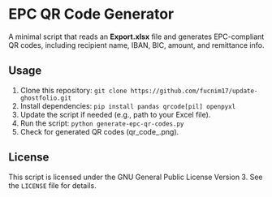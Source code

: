 # EPC QR Code Generator

A minimal script that reads an **Export.xlsx** file and generates EPC-compliant QR codes, including recipient name, IBAN, BIC, amount, and remittance info.

## Usage

1. Clone this repository: `git clone https://github.com/fucnim17/update-ghostfolio.git`
2. Install dependencies: `pip install pandas qrcode[pil] openpyxl`
3. Update the script if needed (e.g., path to your Excel file).
4. Run the script: `python generate-epc-qr-codes.py`
5. Check for generated QR codes (qr_code_<index>.png).
 
## License

This script is licensed under the GNU General Public License Version 3. See the `LICENSE` file for details.

